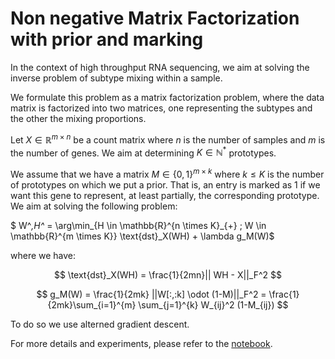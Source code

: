 # Non negative Matrix Factorization with prior and marking

In the context of high throughput RNA sequencing, we aim at solving the inverse problem of subtype mixing within a sample.

We formulate this problem as a matrix factorization problem, where the data matrix is factorized into two matrices, one representing the subtypes and the other the mixing proportions.

Let $X \in \mathbb{R}^{m \times n}$ be a count matrix where $n$ is the number of samples and $m$ is the number of genes. We aim at determining $K \in \mathbb{N}^*$ prototypes.

We assume that we have a matrix $M \in \{0,1\}^{m \times k}$ where $k\leq K$ is the number of prototypes on which we put a prior. That is, an entry is marked as 1 if we want this gene to represent, at least partially, the corresponding prototype. We aim at solving the following problem:

$ W^*,H^* = \arg\min_{H \in \mathbb{R}^{n \times K}_{+} ; W \in \mathbb{R}^{m \times K}} \text{dst}_X(WH) + \lambda g_M(W)$

where we have:

$$
\text{dst}_X(WH) = \frac{1}{2mn}|| WH - X||_F^2
$$

$$
g_M(W) =  \frac{1}{2mk} ||W[:,:k] \odot (1-M)||_F^2 = \frac{1}{2mk}\sum_{i=1}^{m} \sum_{j=1}^{k} W_{ij}^2 (1-M_{ij}) 
$$

To do so we use alterned gradient descent.

For more details and experiments, please refer to the [notebook](https://github.com/Theaublanchard/NMFMarkedtree/master/markedNMF.ipynb).
